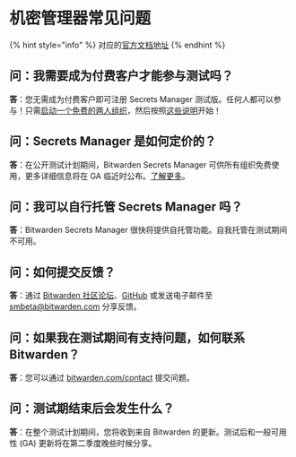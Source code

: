 # 机密管理器常见问题

{% hint style="info" %}
对应的[官方文档地址](https://bitwarden.com/help/secrets-manager-faqs/)
{% endhint %}

## 问：我需要成为付费客户才能参与测试吗？ <a href="#q-do-i-need-to-be-a-paying-customer-to-participate-in-the-beta" id="q-do-i-need-to-be-a-paying-customer-to-participate-in-the-beta"></a>

**答**：您无需成为付费客户即可注册 Secrets Manager 测试版。任何人都可以参与！只需[启动一个免费的两人组织](../../admin-console/organizations-quick-start.md#setup-your-organization)，然后按照[这些说明](../get-started/secrets-manager-quick-start.md)开始！

## 问：Secrets Manager 是如何定价的？ <a href="#q-how-is-secrets-manager-priced" id="q-how-is-secrets-manager-priced"></a>

**答**：在公开测试计划期间，Bitwarden Secrets Manager 可供所有组织免费使用，更多详细信息将在 GA 临近时公布。[了解更多](../get-started/beta-signup.md)。

## 问：我可以自行托管 Secrets Manager 吗？ <a href="#q-can-i-self-host-secrets-manager" id="q-can-i-self-host-secrets-manager"></a>

**答**：Bitwarden Secrets Manager 很快将提供自托管功能。自我托管在测试期间不可用。

## 问：如何提交反馈？ <a href="#q-how-do-i-submit-feedback" id="q-how-do-i-submit-feedback"></a>

**答**：通过 [Bitwarden 社区论坛](https://community.bitwarden.com/)、[GitHub](https://github.com/bitwarden) 或发送电子邮件至 smbeta@bitwarden.com 分享反馈。

## 问：如果我在测试期间有支持问题，如何联系 Bitwarden？ <a href="#q-how-do-i-contact-bitwarden-if-i-have-support-questions-during-the-beta" id="q-how-do-i-contact-bitwarden-if-i-have-support-questions-during-the-beta"></a>

**答**：您可以通过 [bitwarden.com/contact](https://bitwarden.com/contact/) 提交问题。

## 问：测试期结束后会发生什么？ <a href="#q-what-happens-after-the-beta-period" id="q-what-happens-after-the-beta-period"></a>

**答**：在整个测试计划期间，您将收到来自 Bitwarden 的更新。测试后和一般可用性 (GA) 更新将在第二季度晚些时候分享。
